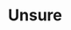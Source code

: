 ---
layout: piece
collection_: paintings
title: Unsure
id: unsure
media: Acrylic and ink
dimensions: 22½" x 30"
description: Mixed media. Painted with popsicle sticks on board.
price: $350
create_date: 2015
---